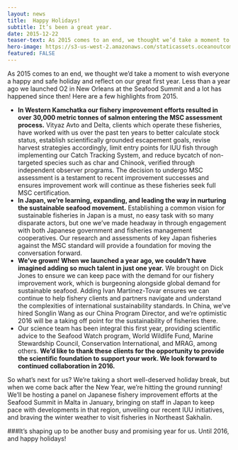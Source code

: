 ```yaml
---
layout: news
title:  Happy Holidays!
subtitle: It’s been a great year.
date: 2015-12-22
teaser-text: As 2015 comes to an end, we thought we’d take a moment to wish everyone a happy and safe holidays, and reflect on our great first year. Less than a year ago we launched O2 in New Orleans at the Seafood Summit and a lot has happened since then!
hero-image: https://s3-us-west-2.amazonaws.com/staticassets.oceanoutcomes.org/news+and+analysis/hero+images/happy-holidays-2015-hero.jpg
featured: FALSE
---
```

As 2015 comes to an end, we thought we’d take a moment to wish everyone a happy and safe holiday and reflect on our great first year. Less than a year ago we launched O2 in New Orleans at the Seafood Summit and a lot has happened since then! Here are a few highlights from 2015.

* **In Western Kamchatka our fishery improvement efforts resulted in over 30,000 metric tonnes of salmon entering the MSC assessment process.** Vityaz Avto and Delta, clients which operate these fisheries, have worked with us over the past ten years to better calculate stock status, establish scientifically grounded escapement goals, revise harvest strategies accordingly, limit entry points for IUU fish through implementing our Catch Tracking System, and reduce bycatch of non-targeted species such as char and Chinook, verified through independent observer programs. The decision to undergo MSC assessment is a testament to recent improvement successes and ensures improvement work will continue as these fisheries seek full MSC certification.
* **In Japan, we’re learning, expanding, and leading the way in nurturing the sustainable seafood movement.** Establishing a common vision for sustainable fisheries in Japan is a must, no easy task with so many disparate actors, but one we’ve made headway in through engagement with both Japanese government and fisheries management cooperatives. Our research and assessments of key Japan fisheries against the MSC standard will provide a foundation for moving the conversation forward.
* **We’ve grown! When we launched a year ago, we couldn’t have imagined adding so much talent in just one year.** We brought on Dick Jones to ensure we can keep pace with the demand for our fishery improvement work, which is burgeoning alongside global demand for sustainable seafood. Adding Ivan Martinez-Tovar ensures we can continue to help fishery clients and partners navigate and understand the complexities of international sustainability standards. In China, we’ve hired Songlin Wang as our China Program Director, and we’re optimistic 2016 will be a taking off point for the sustainability of fisheries there.
* Our science team has been integral this first year, providing scientific advice to the Seafood Watch program, World Wildlife Fund, Marine Stewardship Council, Conservation International, and MRAG, among others. **We’d like to thank these clients for the opportunity to provide the scientific foundation to support your work. We look forward to continued collaboration in 2016.**

So what’s next for us? We’re taking a short well-deserved holiday break, but when we come back after the New Year, we’re hitting the ground running! We’ll be hosting a panel on Japanese fishery improvement efforts at the Seafood Summit in Malta in January, bringing on staff in Japan to keep pace with developments in that region, unveiling our recent IUU initiatives, and braving the winter weather to visit fisheries in Northeast Sakhalin. 

###It’s shaping up to be another busy and promising year for us. Until 2016, and happy holidays!

